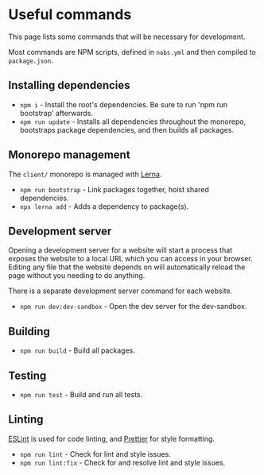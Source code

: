 # Useful commands

This page lists some commands that will be necessary for development.

Most commands are NPM scripts, defined in `nabs.yml` and then compiled to 
`package.json`.

## Installing dependencies

- `npm i` - Install the root's dependencies. Be sure to run 'npm run 
  bootstrap' afterwards.
- `npm run update` - Installs all dependencies throughout the monorepo, 
  bootstraps package dependencies, and then builds all packages.

## Monorepo management

The `client/` monorepo is managed with [Lerna](https://lerna.js.org/).

- `npm run bootstrap` - Link packages together, hoist shared dependencies.
- `npx lerna add` - Adds a dependency to package(s).

## Development server

Opening a development server for a website will start a process that 
exposes the website to a local URL which you can access in your browser. 
Editing any file that the website depends on will automatically reload the 
page without you needing to do anything.

There is a separate development server command for each website.

- `npm run dev:dev-sandbox` - Open the dev server for the dev-sandbox.

## Building

- `npm run build` - Build all packages.

## Testing

- `npm run test` - Build and run all tests.

## Linting

[ESLint](https://eslint.org/) is used for code linting, and
[Prettier](https://prettier.io/) for style formatting.

- `npm run lint` - Check for lint and style issues.
- `npm run lint:fix` - Check for and resolve lint and style issues.
